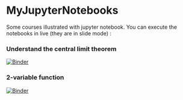 # MyJupyterNotebooks
Some courses illustrated with jupyter notebook.
You can execute the notebooks in live (they are in slide mode) :

### Understand the central limit theorem 
[![Binder](https://mybinder.org/badge.svg)](https://mybinder.org/v2/gh/yaspat/MyJupyterNotebooks/master?filepath=UnderstandTCL.ipynb)

### 2-variable function
[![Binder](https://mybinder.org/badge.svg)](https://mybinder.org/v2/gh/yaspat/MyJupyterNotebooks/master?filepath=IllustrationFonctions2Variables.ipynb)
